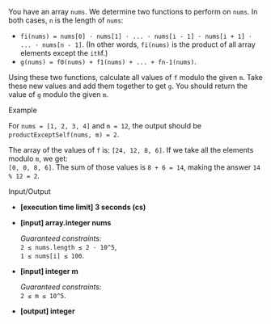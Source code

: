 
You have an array  `nums`. We determine two functions to perform on  `nums`. In both cases,  `n`  is the length of  `nums`:

-   `fi(nums) = nums[0] · nums[1] · ... · nums[i - 1] · nums[i + 1] · ... · nums[n - 1]`. (In other words,  `fi(nums)`  is the product of all array elements except the  `ith`f.)
-   `g(nums) = f0(nums) + f1(nums) + ... + fn-1(nums)`.

Using these two functions, calculate all values of  `f`  modulo the given  `m`. Take these new values and add them together to get  `g`. You should return the value of  `g`  modulo the given  `m`.

Example

For  `nums = [1, 2, 3, 4]`  and  `m = 12`, the output should be  
`productExceptSelf(nums, m) = 2`.

The array of the values of  `f`  is:  `[24, 12, 8, 6]`. If we take all the elements modulo  `m`, we get:  
`[0, 0, 8, 6]`. The sum of those values is  `8 + 6 = 14`, making the answer  `14 % 12 = 2`.

Input/Output

-   **[execution time limit] 3 seconds (cs)**
    
-   **[input] array.integer nums**
    
    _Guaranteed constraints:_  
    `2 ≤ nums.length ≤ 2 · 10^5`,  
    `1 ≤ nums[i] ≤ 100`.
    
-   **[input] integer m**
    
    _Guaranteed constraints:_  
    `2 ≤ m ≤ 10^5`.
    
-   **[output] integer**

